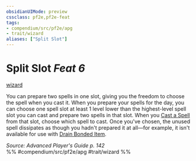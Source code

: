```yaml
---
obsidianUIMode: preview
cssclass: pf2e,pf2e-feat
tags:
- compendium/src/pf2e/apg
- trait/wizard
aliases: ["Split Slot"]
---
```

# Split Slot  *Feat 6*  
[wizard](rules/traits/wizard.md "Wizard Class Trait")  


You can prepare two spells in one slot, giving you the freedom to choose the spell when you cast it. When you prepare your spells for the day, you can choose one spell slot at least 1 level lower than the highest-level spell slot you can cast and prepare two spells in that slot. When you [Cast a Spell](rules/actions/cast-a-spell.md) from that slot, choose which spell to cast. Once you've chosen, the unused spell dissipates as though you hadn't prepared it at all—for example, it isn't available for use with [Drain Bonded Item](rules/actions/drain-bonded-item.md).

*Source: Advanced Player's Guide p. 142*  
%% #compendium/src/pf2e/apg #trait/wizard %%